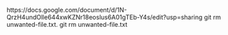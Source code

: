 https\://docs.google.com/document/d/1N-QrzH4undOlle644xwKZNr18eoslus6A01gTEb-Y4s/edit?usp=sharing
git rm unwanted-file.txt.
git rm unwanted-file.txt
